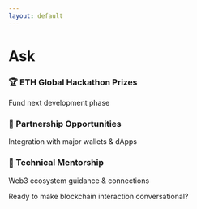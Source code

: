 ```yaml
---
layout: default
---
```


# Ask

<div class="mt-12 space-y-6">
  <div>
    <h3 class="text-2xl font-bold">🏆 ETH Global Hackathon Prizes</h3>
    <p class="text-lg">Fund next development phase</p>
  </div>

  <div>
    <h3 class="text-2xl font-bold">🤝 Partnership Opportunities</h3>
    <p class="text-lg">Integration with major wallets & dApps</p>
  </div>

  <div>
    <h3 class="text-2xl font-bold">👥 Technical Mentorship</h3>
    <p class="text-lg">Web3 ecosystem guidance & connections</p>
  </div>
</div>

<p class="absolute bottom-4 text-xl">Ready to make blockchain interaction conversational?</p>